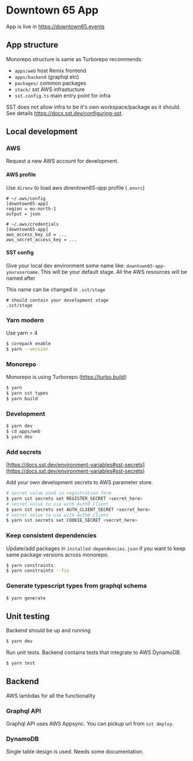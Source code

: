 # Downtown 65 App

App is live in https://downtown65.events

## App structure

Monorepo structure is same as Turborepo recommends:

* `apps/web` host Remix frontend
* `apps/backend` (graphql etc)
* `packages/` common packages
* `stack/` sst AWS infrastucture
* `sst.config.ts` main entry point for infra

SST does not allow infra to be it's own workspace/package as it should. See
details https://docs.sst.dev/configuring-sst.

## Local development

### AWS

Request a new AWS account for development.

#### AWS profile

Use `direnv` to load aws _downtown65-app_ profile (`.envrc`)

```
# ~/.aws/config
[downtown65-app]
region = eu-north-1
output = json

# ~/.aws/credentials
[downtown65-app]
aws_access_key_id = ...
aws_secret_access_key = ...
```

#### SST config

Give your local dev environment some name like: `downtown65-app-yourusername`. This will be your default stage. All the
AWS resources will be named after

This name can be changed in `.sst/stage`

```
# should contain your development stage
.sst/stage
```

### Yarn modern

Use yarn > 4

```bash
$ corepack enable
$ yarn --version 
```

### Monorepo

Monorepo is using Turborepo (https://turbo.build)

```bash
$ yarn 
$ yarn sst types
$ yarn build 
```

### Development

```bash
$ yarn dev
$ cd apps/web
$ yarn dev 
```

### Add secrets

[https://docs.sst.dev/environment-variables#sst-secrets](https://docs.sst.dev/environment-variables#sst-secrets)

Add your own development secrets to AWS parameter store.

```bash
# secret value used in registration form
$ yarn sst secrets set REGISTER_SECRET <secret_here>
# secret value to use with Auth0 Client
$ yarn sst secrets set AUTH_CLIENT_SECRET <secret_here>
# secret value to use with Auth0 Client
$ yarn sst secrets set COOKIE_SECRET <secret_here>
```

### Keep consistent dependencies

Update/add packages in `installed-dependencies.json` if you want to keep same package versions across monorepo.

```bash
$ yarn constraints
$ yarn constraints --fix
```

### Generate typescript types from graphql schema

```bash
$ yarn generate
```

## Unit testing

Backend should be up and running

```bash
$ yarn dev
```

Run unit tests. Backend contains tests that integrate to AWS DynamoDB.

```bash
$ yarn test
```

## Backend

AWS lambdas for all the functionality

### Graphql API

Graphql API uses AWS Appsync. You can pickup url from `sst deploy`.

### DynamoDB

Single table design is used.
Needs some documentation.
